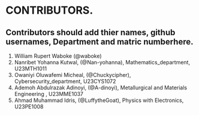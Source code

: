 # CONTRIBUTORS.
## Contributors should add thier names, github usernames, Department and matric numberhere.
<ol>
<li>William Rupert Waboke (@waboke)
<li>Nanribet Yohanna Kutwal, (@Nan-yohanna), Mathematics_department, U23MTH1011</li>
<li>Owaniyi Oluwafemi Micheal, (@Chuckycipher), Cybersecurity_department, U23CYS1072</li>
<li>Ademoh Abdulrazak Adinoyi, (@A-dinoyi), Metallurgical and Materials Engineering , U23MME1037</li>
<li>Ahmad Muhammad Idris, (@LuffytheGoat), Physics with Electronics, U23PE1008</li>
</ol>
